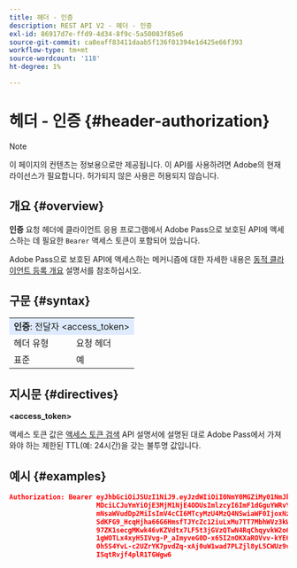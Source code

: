 ```yaml
---
title: 헤더 - 인증
description: REST API V2 - 헤더 - 인증
exl-id: 86917d7e-ffd9-4d34-8f9c-5a50083f85e6
source-git-commit: ca8eaff83411daab5f136f01394e1d425e66f393
workflow-type: tm+mt
source-wordcount: '118'
ht-degree: 1%

---
```



# 헤더 - 인증 {#header-authorization}

>[!NOTE]
>
> 이 페이지의 컨텐츠는 정보용으로만 제공됩니다. 이 API를 사용하려면 Adobe의 현재 라이선스가 필요합니다. 허가되지 않은 사용은 허용되지 않습니다.

## 개요 {#overview}

<b>인증</b> 요청 헤더에 클라이언트 응용 프로그램에서 Adobe Pass으로 보호된 API에 액세스하는 데 필요한 `Bearer` 액세스 토큰이 포함되어 있습니다.

Adobe Pass으로 보호된 API에 액세스하는 메커니즘에 대한 자세한 내용은 [동적 클라이언트 등록 개요](../../../dcr-api/dynamic-client-registration-overview.md) 설명서를 참조하십시오.

## 구문 {#syntax}

<table>
   <tr>
      <td style="background-color: #DEEBFF;" colspan="2"><b>인증</b>: 전달자 &lt;access_token&gt;</td>
   </tr>
   <tr>
      <td>헤더 유형</td>
      <td>요청 헤더</td>
   </tr>
   <tr>
      <td>표준</td>
      <td>예</td>
   </tr>
</table>

## 지시문 {#directives}

<b>&lt;access_token></b>

액세스 토큰 값은 [액세스 토큰 검색](../../../dcr-api/apis/dynamic-client-registration-apis-retrieve-access-token.md) API 설명서에 설명된 대로 Adobe Pass에서 가져와야 하는 제한된 TTL(예: 24시간)을 갖는 불투명 값입니다.

## 예시 {#examples}

```JSON
Authorization: Bearer eyJhbGciOiJSUzI1NiJ9.eyJzdWIiOiI0NmY0MGZiMy01NmJkLTQyYTktOTExYS02YmZmNmEyZmY0
                      MDciLCJuYmYiOjE3MjM1NjE4ODUsImlzcyI6ImF1dGguYWRvYmUuY29tIiwic2NvcGVzIjoiYXBpO
                      mNsaWVudDp2MiIsImV4cCI6MTcyMzU4MzQ4NSwiaWF0IjoxNzIzNTYxODg1fQ.aZUZqwN2fCqNXgX
                      SdKFG9_HcqHjha66G6HmsfTJYcZc12iuLxMu7TT7MbhWVz3kW1jRqgJv8PHhrFSBL5_dgJ1PRSuDg
                      97ZK1secgMKwk46vKZVdtx7LF5t3jGVzQTwN4RqChqyvkW2o67KxVk5xarwJtwB2fwhX_732CYDcv
                      1gWOTLx4xyH5IVvg-P_aImyveG0D-x65I2nOKXaROVvv-kYE6B9OQv_-JBGj72R_yS2AyJQC0R_im
                      0h5S4YvL-c2UZrYK7pvdZq-xAj0uW1wad7PLZjl8yL5CWUz9vzQk2Cmj8adsydjb0u0P3aFrJ0HE9
                      ISqtRvjf4plR1TGWgw6
```
